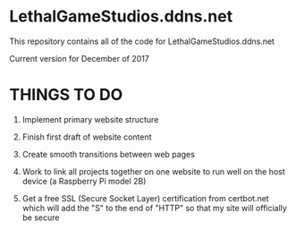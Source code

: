 # LethalGameStudios.ddns.net
This repository contains all of the code for LethalGameStudios.ddns.net

Current version for December of 2017


# THINGS TO DO

1. Implement primary website structure

2. Finish first draft of website content

3. Create smooth transitions between web pages

4. Work to link all projects together on one website to run well on the host device (a Raspberry Pi model 2B)

5. Get a free SSL (Secure Socket Layer) certification from certbot.net which will add the "S" to the end of "HTTP" so that my site will officially be secure

